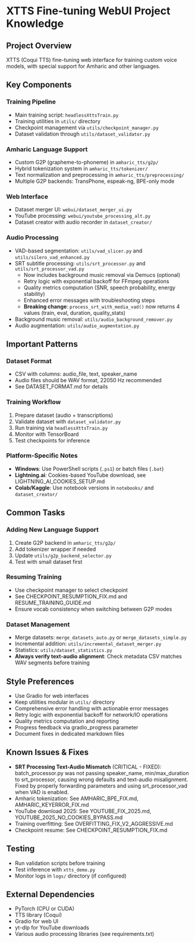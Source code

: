 # XTTS Fine-tuning WebUI Project Knowledge

## Project Overview
XTTS (Coqui TTS) fine-tuning web interface for training custom voice models, with special support for Amharic and other languages.

## Key Components

### Training Pipeline
- Main training script: `headlessXttsTrain.py`
- Training utilities in `utils/` directory
- Checkpoint management via `utils/checkpoint_manager.py`
- Dataset validation through `utils/dataset_validator.py`

### Amharic Language Support
- Custom G2P (grapheme-to-phoneme) in `amharic_tts/g2p/`
- Hybrid tokenization system in `amharic_tts/tokenizer/`
- Text normalization and preprocessing in `amharic_tts/preprocessing/`
- Multiple G2P backends: TransPhone, espeak-ng, BPE-only mode

### Web Interface
- Dataset merger UI: `webui/dataset_merger_ui.py`
- YouTube processing: `webui/youtube_processing_alt.py`
- Dataset creator with audio recorder in `dataset_creator/`

### Audio Processing
- VAD-based segmentation: `utils/vad_slicer.py` and `utils/silero_vad_enhanced.py`
- SRT subtitle processing: `utils/srt_processor.py` and `utils/srt_processor_vad.py`
  - Now includes background music removal via Demucs (optional)
  - Retry logic with exponential backoff for FFmpeg operations
  - Quality metrics computation (SNR, speech probability, energy stability)
  - Enhanced error messages with troubleshooting steps
  - **Breaking change**: `process_srt_with_media_vad()` now returns 4 values (train, eval, duration, quality_stats)
- Background music removal: `utils/audio_background_remover.py`
- Audio augmentation: `utils/audio_augmentation.py`

## Important Patterns

### Dataset Format
- CSV with columns: audio_file, text, speaker_name
- Audio files should be WAV format, 22050 Hz recommended
- See DATASET_FORMAT.md for details

### Training Workflow
1. Prepare dataset (audio + transcriptions)
2. Validate dataset with `dataset_validator.py`
3. Run training via `headlessXttsTrain.py`
4. Monitor with TensorBoard
5. Test checkpoints for inference

### Platform-Specific Notes
- **Windows**: Use PowerShell scripts (`.ps1`) or batch files (`.bat`)
- **Lightning.ai**: Cookies-based YouTube download, see LIGHTNING_AI_COOKIES_SETUP.md
- **Colab/Kaggle**: Use notebook versions in `notebooks/` and `dataset_creator/`

## Common Tasks

### Adding New Language Support
1. Create G2P backend in `amharic_tts/g2p/`
2. Add tokenizer wrapper if needed
3. Update `utils/g2p_backend_selector.py`
4. Test with small dataset first

### Resuming Training
- Use checkpoint manager to select checkpoint
- See CHECKPOINT_RESUMPTION_FIX.md and RESUME_TRAINING_GUIDE.md
- Ensure vocab consistency when switching between G2P modes

### Dataset Management
- Merge datasets: `merge_datasets_auto.py` or `merge_datasets_simple.py`
- Incremental addition: `utils/incremental_dataset_merger.py`
- Statistics: `utils/dataset_statistics.py`
- **Always verify text-audio alignment**: Check metadata CSV matches WAV segments before training

## Style Preferences
- Use Gradio for web interfaces
- Keep utilities modular in `utils/` directory
- Comprehensive error handling with actionable error messages
- Retry logic with exponential backoff for network/IO operations
- Quality metrics computation and reporting
- Progress feedback via gradio_progress parameter
- Document fixes in dedicated markdown files

## Known Issues & Fixes
- **SRT Processing Text-Audio Mismatch** (CRITICAL - FIXED): batch_processor.py was not passing speaker_name, min/max_duration to srt_processor, causing wrong defaults and text-audio misalignment. Fixed by properly forwarding parameters and using srt_processor_vad when VAD is enabled.
- Amharic tokenization: See AMHARIC_BPE_FIX.md, AMHARIC_KEYERROR_FIX.md
- YouTube download 2025: See YOUTUBE_FIX_2025.md, YOUTUBE_2025_NO_COOKIES_BYPASS.md
- Training overfitting: See OVERFITTING_FIX_V2_AGGRESSIVE.md
- Checkpoint resume: See CHECKPOINT_RESUMPTION_FIX.md

## Testing
- Run validation scripts before training
- Test inference with `xtts_demo.py`
- Monitor logs in `logs/` directory (if configured)

## External Dependencies
- PyTorch (CPU or CUDA)
- TTS library (Coqui)
- Gradio for web UI
- yt-dlp for YouTube downloads
- Various audio processing libraries (see requirements.txt)